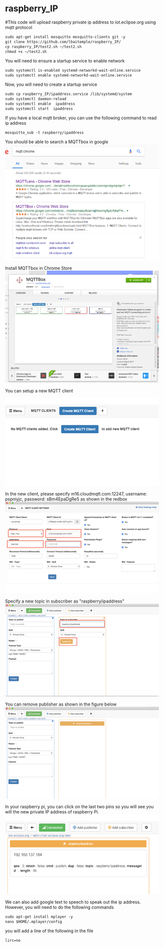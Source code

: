 # raspberry_IP
#This code will upload raspberry private ip address to iot.eclipse.org using mqtt protocol
```
sudo apt-get install mosquitto mosquitto-clients git -y
git clone https://github.com/lbaitemple/raspberry_IP/
cp raspberry_IP/test2.sh ~/test2.sh
chmod +x ~/test2.sh
```

You will need to ensure a startup service to enable network
```
sudo systemctl is-enabled systemd-networkd-wait-online.service
sudo systemctl enable systemd-networkd-wait-online.service
```
Now, you will need to create a startup service
```
sudo cp raspberry_IP/ipaddress.service /lib/systemd/system
sudo systemctl daemon-reload
sudo systemctl enable  ipaddress
sudo systemctl start  ipaddress
```


If you have a local mqtt broker, you can use the following command to read ip address
```
mosquitto_sub -t raspberry/ipaddress
```

You should be able to search a MQTTbox in google
![Alt text](mqtt/step1.png?raw=true "Download MQTTBox")

Install MQTTbox in Chrome Store
![Alt text](mqtt/step2.png?raw=true "MQTTBox")

You can setup a new MQTT client

![Alt text](mqtt/step3.png?raw=true "MQTTBox")

In the new client, please specify m16.cloudmqtt.com:12247, username: pspniyjc, password: sBm4EpaDgRe5 as shown in the redbox
![Alt text](mqtt/step4.png?raw=true "MQTTBox")


Specify a new topic in subscriber as "raspberry/ipaddress"
![Alt text](mqtt/step5.png?raw=true "MQTTBox")

You can remove publisher as shown in the figure below
![Alt text](mqtt/step6.png?raw=true "MQTTBox")

In your raspberry pi, you can click on the last two pins so you will see you will the new private IP address of raspberry Pi.
![Alt text](mqtt/step7.png?raw=true "MQTTBox")

We can also add google text to speech to speak out the ip address. However, you will need to do the following commands
```
sudo apt-get install mplayer -y
nano $HOME/.mplayer/config 
```
you will add a line of the following in the file
```
lirc=no
```
